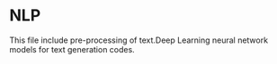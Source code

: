 # NLP
This file include pre-processing of text.Deep Learning neural network models for text generation codes.
